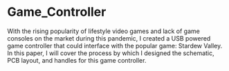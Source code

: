 # Game_Controller
With the rising popularity of lifestyle video games and lack of game consoles on the market during this pandemic, I created a USB powered game controller that could interface with the popular game: Stardew Valley. In this paper, I will cover the process by which I designed the schematic, PCB layout, and handles for this game controller.
